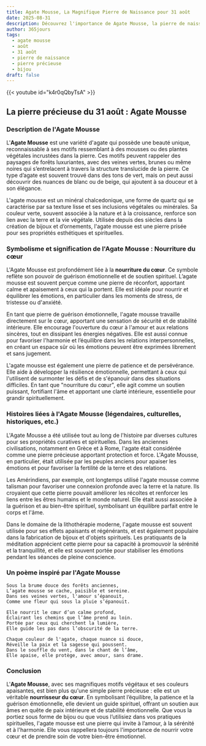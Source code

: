 ```yaml
---
title: Agate Mousse, La Magnifique Pierre de Naissance pour 31 août
date: 2025-08-31
description: Découvrez l'importance de Agate Mousse, la pierre de naissance du 31 août qui symbolise Nourriture du cœur. Laissez sa beauté et sa signification illuminer votre journée.
author: 365jours
tags:
  - agate mousse
  - août
  - 31 août
  - pierre de naissance
  - pierre précieuse
  - bijou
draft: false
---
```


{{< youtube id="k4r0qQbyTsA" >}}

## La pierre précieuse du 31 août : Agate Mousse

### Description de l'Agate Mousse

L'**Agate Mousse** est une variété d'agate qui possède une beauté unique, reconnaissable à ses motifs ressemblant à des mousses ou des plantes végétales incrustées dans la pierre. Ces motifs peuvent rappeler des paysages de forêts luxuriantes, avec des veines vertes, brunes ou même noires qui s’entrelacent à travers la structure translucide de la pierre. Ce type d’agate est souvent trouvé dans des tons de vert, mais on peut aussi découvrir des nuances de blanc ou de beige, qui ajoutent à sa douceur et à son élégance.

L'agate mousse est un minéral chalcedonique, une forme de quartz qui se caractérise par sa texture lisse et ses inclusions végétales ou minérales. Sa couleur verte, souvent associée à la nature et à la croissance, renforce son lien avec la terre et la vie végétale. Utilisée depuis des siècles dans la création de bijoux et d’ornements, l'agate mousse est une pierre prisée pour ses propriétés esthétiques et spirituelles.

### Symbolisme et signification de l'Agate Mousse : Nourriture du cœur

L'Agate Mousse est profondément liée à la **nourriture du cœur**. Ce symbole reflète son pouvoir de guérison émotionnelle et de soutien spirituel. L’agate mousse est souvent perçue comme une pierre de réconfort, apportant calme et apaisement à ceux qui la portent. Elle est idéale pour nourrir et équilibrer les émotions, en particulier dans les moments de stress, de tristesse ou d'anxiété.

En tant que pierre de guérison émotionnelle, l'agate mousse travaille directement sur le cœur, apportant une sensation de sécurité et de stabilité intérieure. Elle encourage l'ouverture du cœur à l'amour et aux relations sincères, tout en dissipant les énergies négatives. Elle est aussi connue pour favoriser l'harmonie et l’équilibre dans les relations interpersonnelles, en créant un espace sûr où les émotions peuvent être exprimées librement et sans jugement.

L'agate mousse est également une pierre de patience et de persévérance. Elle aide à développer la résilience émotionnelle, permettant à ceux qui l'utilisent de surmonter les défis et de s'épanouir dans des situations difficiles. En tant que "nourriture du cœur", elle agit comme un soutien puissant, fortifiant l'âme et apportant une clarté intérieure, essentielle pour grandir spirituellement.

### Histoires liées à l'Agate Mousse (légendaires, culturelles, historiques, etc.)

L'Agate Mousse a été utilisée tout au long de l'histoire par diverses cultures pour ses propriétés curatives et spirituelles. Dans les anciennes civilisations, notamment en Grèce et à Rome, l'agate était considérée comme une pierre précieuse apportant protection et force. L'Agate Mousse, en particulier, était utilisée par les peuples anciens pour apaiser les émotions et pour favoriser la fertilité de la terre et des relations.

Les Amérindiens, par exemple, ont longtemps utilisé l'agate mousse comme talisman pour favoriser une connexion profonde avec la terre et la nature. Ils croyaient que cette pierre pouvait améliorer les récoltes et renforcer les liens entre les êtres humains et le monde naturel. Elle était aussi associée à la guérison et au bien-être spirituel, symbolisant un équilibre parfait entre le corps et l'âme.

Dans le domaine de la lithothérapie moderne, l'agate mousse est souvent utilisée pour ses effets apaisants et régénérants, et est également populaire dans la fabrication de bijoux et d'objets spirituels. Les pratiquants de la méditation apprécient cette pierre pour sa capacité à promouvoir la sérénité et la tranquillité, et elle est souvent portée pour stabiliser les émotions pendant les séances de pleine conscience.

### Un poème inspiré par l'Agate Mousse

	Sous la brume douce des forêts anciennes,  
	L’agate mousse se cache, paisible et sereine.  
	Dans ses veines vertes, l'amour s’épanouit,  
	Comme une fleur qui sous la pluie s’épanouit.
	
	Elle nourrit le cœur d’un calme profond,  
	Éclairant les chemins que l’âme prend au loin.  
	Portée par ceux qui cherchent la lumière,  
	Elle guide les pas dans l’obscurité de la terre.
	
	Chaque couleur de l'agate, chaque nuance si douce,  
	Réveille la paix et la sagesse qui poussent.  
	Dans le souffle du vent, dans le chant de l’âme,  
	Elle apaise, elle protège, avec amour, sans drame.

### Conclusion

L'**Agate Mousse**, avec ses magnifiques motifs végétaux et ses couleurs apaisantes, est bien plus qu'une simple pierre précieuse : elle est un véritable **nourrisseur du cœur**. En symbolisant l’équilibre, la patience et la guérison émotionnelle, elle devient un guide spirituel, offrant un soutien aux âmes en quête de paix intérieure et de stabilité émotionnelle. Que vous la portiez sous forme de bijou ou que vous l’utilisiez dans vos pratiques spirituelles, l'agate mousse est une pierre qui invite à l’amour, à la sérénité et à l'harmonie. Elle vous rappellera toujours l'importance de nourrir votre cœur et de prendre soin de votre bien-être émotionnel.